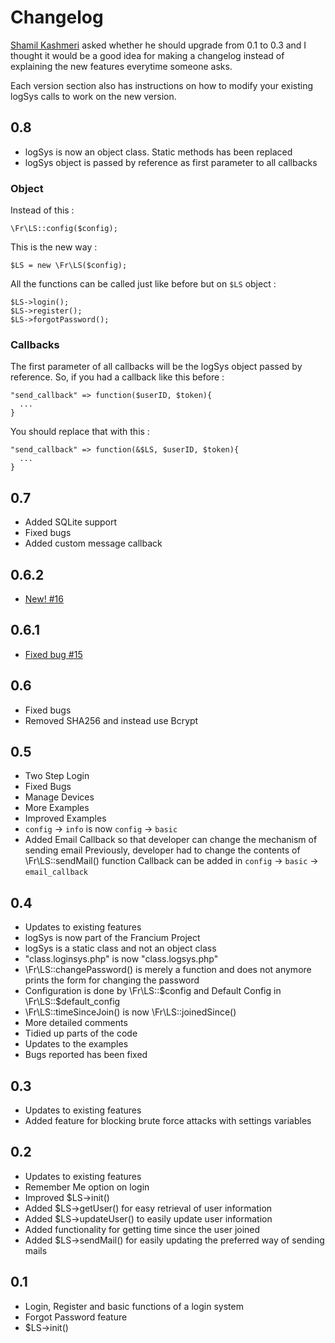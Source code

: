 # Changelog

[Shamil Kashmeri](https://plus.google.com/u/0/105291845791114608759) asked whether he should upgrade from 0.1 to 0.3 and I thought it would be a good idea for making a changelog instead of explaining the new features everytime someone asks.

Each version section also has instructions on how to modify your existing logSys calls to work on the new version.

## 0.8

* logSys is now an object class. Static methods has been replaced
* logSys object is passed by reference as first parameter to all callbacks

### Object

Instead of this :

```
\Fr\LS::config($config);
```

This is the new way :

```
$LS = new \Fr\LS($config);
```

All the functions can be called just like before but on `$LS` object :

```
$LS->login();
$LS->register();
$LS->forgotPassword();
```

### Callbacks

The first parameter of all callbacks will be the logSys object passed by reference. So, if you had a callback like this before :

```
"send_callback" => function($userID, $token){
  ...
}
```

You should replace that with this :

```
"send_callback" => function(&$LS, $userID, $token){
  ...
}
```

## 0.7

* Added SQLite support
* Fixed bugs
* Added custom message callback

## 0.6.2

* [New! #16](https://github.com/subins2000/logSys/issues/16)

## 0.6.1

* [Fixed bug #15](https://github.com/subins2000/logSys/issues/16)

## 0.6

- Fixed bugs
- Removed SHA256 and instead use Bcrypt

## 0.5

- Two Step Login
- Fixed Bugs
- Manage Devices
- More Examples
- Improved Examples
- `config` -> `info` is now `config` -> `basic`
- Added Email Callback so that developer can change the mechanism of sending email
  Previously, developer had to change the contents of \Fr\LS::sendMail() function
  Callback can be added in `config` -> `basic` -> `email_callback`

## 0.4

- Updates to existing features
- logSys is now part of the Francium Project
- logSys is a static class and not an object class
- "class.loginsys.php" is now "class.logsys.php"
- \Fr\LS::changePassword() is merely a function and does not anymore prints the form for changing the password
- Configuration is done by \Fr\LS::$config and Default Config in \Fr\LS::$default_config
- \Fr\LS::timeSinceJoin() is now \Fr\LS::joinedSince()
- More detailed comments
- Tidied up parts of the code
- Updates to the examples
- Bugs reported has been fixed

## 0.3

- Updates to existing features
- Added feature for blocking brute force attacks with settings variables

## 0.2

- Updates to existing features
- Remember Me option on login
- Improved $LS->init()
- Added $LS->getUser() for easy retrieval of user information
- Added $LS->updateUser() to easily update user information
- Added functionality for getting time since the user joined
- Added $LS->sendMail() for easily updating the preferred way of sending mails

## 0.1

- Login, Register and basic functions of a login system
- Forgot Password feature
- $LS->init()
